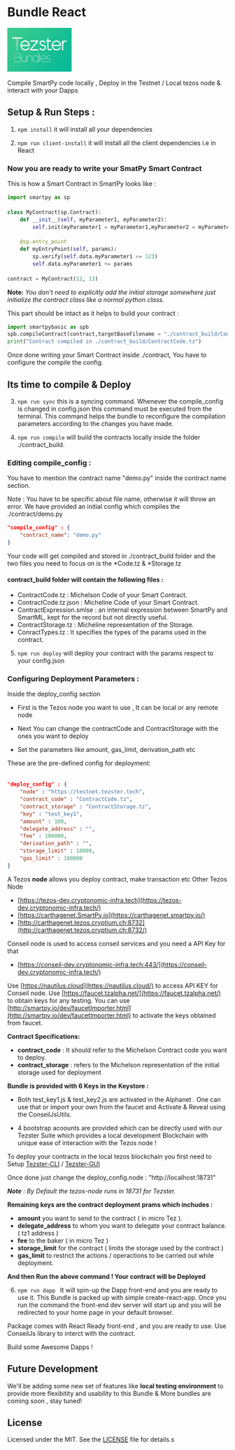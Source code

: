 # Bundle React

<img src="bundle.jpg" height="100" >

Compile SmartPy code locally , Deploy in the Testnet / Local tezos node & interact with your Dapps

  
## Setup & Run Steps :

  

1.  `npm install` it will install all your dependencies

  

  

2.  `npm run client-install` it will install all the client dependencies i.e in React

  

  

### Now you are ready to write your SmatPy Smart Contract

  

This is how a Smart Contract in SmartPy looks like :

  
```python
import smartpy as sp

class MyContract(sp.Contract):
	def __init__(self, myParameter1, myParameter2):
		self.init(myParameter1 = myParameter1,myParameter2 = myParameter2)
  
	@sp.entry_point
	def myEntryPoint(self, params):
		sp.verify(self.data.myParameter1 <= 123)
		self.data.myParameter1 += params

contract = MyContract(12, 13)
```

**Note:**  *You don't need to explicitly add the initial storage somewhere just initialize the contract class like a normal python class.*

  

This part should be intact as it helps to build your contract :

  
```python
import smartpybasic as spb
spb.compileContract(contract,targetBaseFilename = "./contract_build/Contract")
print("Contract compiled in ./contract_build/ContractCode.tz")
```
  

Once done writing your Smart Contract inside ./contract, You have to configure the compile the config.

  

  

## Its time to compile & Deploy

  

3.  `npm run sync` this is a syncing command. Whenever  the compile_config is changed in config.json this command must be executed from the terminal. This command helps the bundle to reconfigure the compilation parameters according to the changes you have made.

  

4.  `npm run compile` will build the contracts locally inside the folder ./contract_build. 
### Editing compile_config :

You have to mention the contract name "demo.py" inside the contract name section.

Note : You have to be specific about file name, otherwise it will throw an error. We have provided an initial config which compiles the ./contract/demo.py

  
```json
"compile_config" : {
	"contract_name": "demo.py"
}
```
  

  

Your code will get compiled and stored in ./contract_build folder and the two files you need to focus on is the *Code.tz & *Storage.tz

 ####  contract_build folder will contain the following files :
 - ContractCode.tz : Michelson Code of your Smart Contract.
 - ContractCode.tz.json : Micheline Code of your Smart Contract.
 - ContractExpression.smlse : an internal expression between SmartPy and SmartML, kept for the record but not directly useful.
 - ContractStorage.tz : Micheline representation of the Storage.
 - ConractTypes.tz : It specifies the types of the params used in the contract.

  

5.  `npm run deploy` will deploy your contract with the params respect to your config.json

  

  

### Configuring Deployment Parameters :

  

Inside the deploy_config section

  

- First is the Tezos node you want to use , It can be local or any remote node

  

- Next You can change the contractCode and ContractStorage with the ones you want to deploy

  

- Set the parameters like amount, gas_limit, derivation_path etc

  
  
  

These are the pre-defined config for deployment:

```json

"deploy_config" : {
	"node" : "https://testnet.tezster.tech",
	"contract_code" : "ContractCode.tz",
	"contract_storage" : "ContractStorage.tz",
	"key" : "test_key1",
	"amount" : 100,
	"delegate_address" : "",
	"fee" : 100000,
	"derivation_path" : "",
	"storage_limit" : 10000,
	"gas_limit" : 100000
}

```

A Tezos **node** allows you deploy contract, make transaction etc Other Tezos Node

-   [https://tezos-dev.cryptonomic-infra.tech](https://tezos-dev.cryptonomic-infra.tech/)
-   [https://carthagenet.SmartPy.io](https://carthagenet.smartpy.io/)
-   [http://carthagenet.tezos.cryptium.ch:8732](http://carthagenet.tezos.cryptium.ch:8732/)

Conseil node is used to access conseil services and you need a API Key for that

-   [https://conseil-dev.cryptonomic-infra.tech:443/](https://conseil-dev.cryptonomic-infra.tech/)

Use  [https://nautilus.cloud](https://nautilus.cloud/)  to access API KEY for Conseil node. Use  [https://faucet.tzalpha.net/](https://faucet.tzalpha.net/)  to obtain keys for any testing. You can use  [http://smartpy.io/dev/faucetImporter.html](http://smartpy.io/dev/faucetImporter.html)  to activate the keys obtained from faucet.  

**Contract Specifications:** 
 - **contract_code** : It should refer to the Michelson Contract  code you want to deploy.
 - **contract_storage** : refers to the Michelson representation of the initial storage used for deployment

**Bundle is provided with 6 Keys in the Keystore :** 
- Both test_key1.js & test_key2.js are activated in the Alphanet . One can use that or import your own from the faucet and Activate & Reveal using the ConseilJsUtils.

- 4 bootstrap acoounts are provided which can be directly used with our Tezster Suite which provides a local development Blockchain with unique ease of interaction with the Tezos node !

  

To deploy your contracts in the local tezos blockchain you first need to Setup [Tezster-CLI](https://github.com/Tezsure/Tezster-CLI/) / [Tezster-GUI](https://github.com/Tezsure/Tezster-GUI)

  

Once done just change the deploy_config.node : "http://localhost:18731"

  

***Note** : *By Default the tezos-node runs in 18731 for Tezster.**

**Remaining keys are the contract deployment prams which inchudes :**
- **amount** you want to send to the contract ( in micro Tez ).
- **delegate_address** to whom you want to delegate your contract balance. ( tz1 address )
- **fee** to the baker ( in micro Tez )
- **storage_limit** for the contract ( limits the storage used by the contract )
- **gas_limit** to restrict the actions / operactions to be carried out while deployment.

**And then Run the above command ! Your contract will be Deployed**

  

  

6.  `npm run dapp ` It will spin-up the Dapp front-end and you are ready to use it. This Bundle is packed up with simple create-react-app. Once you run the command the front-end dev server will start up and you will be redirected to your home page in your default browser.

  

  

Package comes with React Ready front-end , and you are ready to use. Use ConseilJs library to interct with the contract.

  

Build some Awesome Dapps !

## Future Development
We'll be adding some new set of features like **local testing environment** to provide more flexibitity and usability to this Bundle & More bundles are coming soon , stay tuned!

## License

Licensed under the MIT. See the [LICENSE](https://github.com/Tezsure/Bundle-react/blob/master/LICENSE) file for details.s
